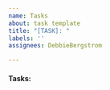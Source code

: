 ```yaml
---
name: Tasks
about: task template
title: "[TASK]: "
labels: ''
assignees: DebbieBergstrom

---
```


#### Tasks:
